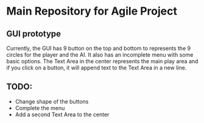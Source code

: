 # Main Repository for Agile Project

## GUI prototype
Currently, the GUI has 9 button on the top and bottom to represents the 9 circles for the player and the AI. It also has an incomplete menu with some basic options. The Text Area in the center represents the main play area and if you click on a button, it will append text to the Text Area in a new line.

## TODO:
- Change shape of the buttons
- Complete the menu
- Add a second Text Area to the center
